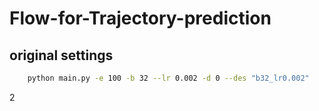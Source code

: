 # Flow-for-Trajectory-prediction

## original settings
```bash
    python main.py -e 100 -b 32 --lr 0.002 -d 0 --des "b32_lr0.002"
```
2